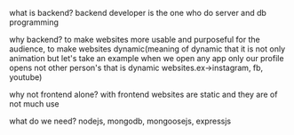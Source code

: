 what is backend?
backend developer is the one who do server and db programming

why backend?
to make websites more usable and purposeful for the audience, to make websites dynamic(meaning of dynamic that it is not only animation but let's take an example when we open any app only our profile opens not other person's that is dynamic websites.ex->instagram, fb, youtube)

why not frontend alone?
with frontend websites are static and they are of not much use

what do we need?
nodejs, mongodb, mongoosejs, expressjs
